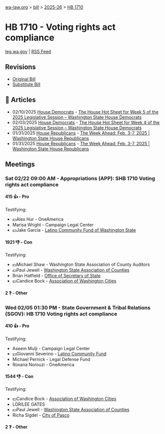 [wa-law.org](/) > [bill](/bill/) > [2025-26](/bill/2025-26/) > [HB 1710](/bill/2025-26/hb/1710/)

# HB 1710 - Voting rights act compliance
[leg.wa.gov](https://app.leg.wa.gov/billsummary?BillNumber=1710&Year=2025&Initiative=false) | [RSS Feed](./rss.xml)

## Revisions
* [Original Bill](1/)
* [Substitute Bill](S/)

## 📰 Articles
* 02/10/2025 [House Democrats](/org/house_democrats/) - [The House Hot Sheet for Week 5 of the 2025 Legislative Session – Washington State House Democrats](https://housedemocrats.wa.gov/blog/2025/02/10/the-house-hot-sheet-for-week-5-of-the-2025-legislative-session/#:~:text=HB%201710)
* 02/03/2025 [House Democrats](/org/house_democrats/) - [The House Hot Sheet for Week 4 of the 2025 Legislative Session – Washington State House Democrats](https://housedemocrats.wa.gov/blog/2025/02/03/the-house-hot-sheet-for-week-4-of-the-2025-legislative-session/#:~:text=HB%201710)
* 01/31/2025 [House Republicans](/org/house_republicans/) - [The Week Ahead: Feb. 3-7, 2025 | Washington State House Republicans](http://houserepublicans.wa.gov/week/the-week-ahead-feb-3-7-2025/#:~:text=HB%201710)
* 01/31/2025 [House Republicans](/org/house_republicans/) - [The Week Ahead: Feb. 3-7, 2025 | Washington State House Republicans](https://houserepublicans.wa.gov/week/the-week-ahead-feb-3-7-2025/#:~:text=HB%201710)

## Meetings
### Sat 02/22 09:00 AM - Appropriations (APP): SHB 1710 Voting rights act compliance
#### 415 👍 - Pro
Testifying:
* 💵Alex Hur - OneAmerica
* Marisa Wright - Campaign Legal Center
* 💵Jake García - [Latino Community Fund of Washington State](/org/latino_community_fund_of_washington_state/)

#### 1921 👎 - Con
Testifying:
* 💵Michael Shaw - Washington State Association of County Auditors
* 💵Paul Jewell - [Washington State Association of Counties](/org/washington_state_association_of_counties/)
* Brian Hatfield - [Office of Secretary of State](/org/office_of_secretary_of_state/)
* 💵Candice Bock - [Association of Washington Cities](/org/association_of_washington_cities/)

#### 2 ❓ - Other

### Wed 02/05 01:30 PM - State Government & Tribal Relations (SGOV): HB 1710 Voting rights act compliance
#### 410 👍 - Pro
Testifying:
* Aseem Mulji - Campaign Legal Center
* 💵Giovanni Severino - [Latino Community Fund](/org/latino_community_fund/)
* Michael Pernick - Legal Defense Fund
* Roxana Norouzi - OneAmerica

#### 1544 👎 - Con
Testifying:
* 💵Candice Bock - [Association of Washington Cities](/org/association_of_washington_cities/)
* LORILEE GATES
* 💵Paul Jewell - [Washington State Association of Counties](/org/washington_state_association_of_counties/)
* Richa Sigdel - [City of Pasco](/org/city_of_pasco/)

#### 2 ❓ - Other
